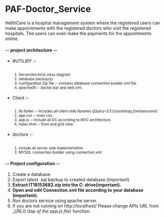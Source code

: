 # PAF-Doctor_Service
HelthCare is a hospital management system where the registered users can make appointments with the registered doctors who visit the registered hospitals. The users can even make the payments for the appointments online. 
<p></p>
<h4> -- project architecture -- </h4>
<ul>
	<li>#UTILIRY :-</li>
	<br>
	<small><ol>
			<li>Server(doctors) class diagram</li>
			<li>database backup(s)</li>
			<li>configuration Zip file :- contains database connection builder xml file.</li>
			<li>apache09 :- doctor.war and web.xml .</li>
			</ol>
	</small>
	<br>
	<li>Client :- </li>
	<br>
	<small><ol>
			<li>lib folder :- includes all client-side libraries (<i>jQuery-3.5.0,bootstrap,fontawesome</i>) </li>
			<li>app.css :- main css.</li>
			<li>app.js :- include all DC according to MVC architecture.</li>
			<li>index.html :- from and grid view</li>
			</ol>
	</small>
	<br>
	<li>doctors :- </li>
	<br>
	<small><ol>
			<li> include all server side implementation  </li>
			<li> MYSQL connection builder using connection.xml </li>
			</ol>
	</small>
</ul>	

<p></p>
<h4> -- Project configuration -- </h4>
<ol type="1">
	<li> Create a database. </li>
	<li> Export latest .sql backup to created database.(important)</li>
	<li> <b>Extract IT18153682.zip into the C: drive(important).</b> </li>
	<li> <b>Open and edit Connection.xml file according to your database (important).</b> </li>
	<li> Run doctors service using apache server  </li>
	<li> If you are not running on http://localhost/ Please change APIs URL from _URL() (<i>top of the app.js file</i>) function.</li>
</ol>  

